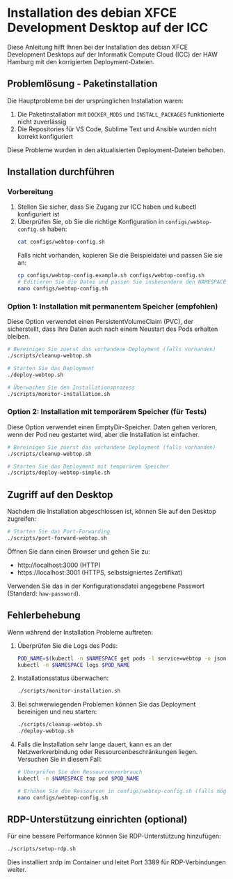 # Installation des debian XFCE Development Desktop auf der ICC

Diese Anleitung hilft Ihnen bei der Installation des debian XFCE Development Desktops auf der Informatik Compute Cloud (ICC) der HAW Hamburg mit den korrigierten Deployment-Dateien.

## Problemlösung - Paketinstallation

Die Hauptprobleme bei der ursprünglichen Installation waren:

1. Die Paketinstallation mit `DOCKER_MODS` und `INSTALL_PACKAGES` funktionierte nicht zuverlässig
2. Die Repositories für VS Code, Sublime Text und Ansible wurden nicht korrekt konfiguriert

Diese Probleme wurden in den aktualisierten Deployment-Dateien behoben.

## Installation durchführen

### Vorbereitung

1. Stellen Sie sicher, dass Sie Zugang zur ICC haben und kubectl konfiguriert ist
2. Überprüfen Sie, ob Sie die richtige Konfiguration in `configs/webtop-config.sh` haben:
   ```bash
   cat configs/webtop-config.sh
   ```
   Falls nicht vorhanden, kopieren Sie die Beispieldatei und passen Sie sie an:
   ```bash
   cp configs/webtop-config.example.sh configs/webtop-config.sh
   # Editieren Sie die Datei und passen Sie insbesondere den NAMESPACE an
   nano configs/webtop-config.sh
   ```

### Option 1: Installation mit permanentem Speicher (empfohlen)

Diese Option verwendet einen PersistentVolumeClaim (PVC), der sicherstellt, dass Ihre Daten auch nach einem Neustart des Pods erhalten bleiben.

```bash
# Bereinigen Sie zuerst das vorhandene Deployment (falls vorhanden)
./scripts/cleanup-webtop.sh

# Starten Sie das Deployment
./deploy-webtop.sh

# Überwachen Sie den Installationsprozess
./scripts/monitor-installation.sh
```

### Option 2: Installation mit temporärem Speicher (für Tests)

Diese Option verwendet einen EmptyDir-Speicher. Daten gehen verloren, wenn der Pod neu gestartet wird, aber die Installation ist einfacher.

```bash
# Bereinigen Sie zuerst das vorhandene Deployment (falls vorhanden)
./scripts/cleanup-webtop.sh

# Starten Sie das Deployment mit temporärem Speicher
./scripts/deploy-webtop-simple.sh
```

## Zugriff auf den Desktop

Nachdem die Installation abgeschlossen ist, können Sie auf den Desktop zugreifen:

```bash
# Starten Sie das Port-Forwarding
./scripts/port-forward-webtop.sh
```

Öffnen Sie dann einen Browser und gehen Sie zu:
- http://localhost:3000 (HTTP)
- https://localhost:3001 (HTTPS, selbstsigniertes Zertifikat)

Verwenden Sie das in der Konfigurationsdatei angegebene Passwort (Standard: `haw-password`).

## Fehlerbehebung

Wenn während der Installation Probleme auftreten:

1. Überprüfen Sie die Logs des Pods:
   ```bash
   POD_NAME=$(kubectl -n $NAMESPACE get pods -l service=webtop -o jsonpath='{.items[0].metadata.name}')
   kubectl -n $NAMESPACE logs $POD_NAME
   ```

2. Installationsstatus überwachen:
   ```bash
   ./scripts/monitor-installation.sh
   ```

3. Bei schwerwiegenden Problemen können Sie das Deployment bereinigen und neu starten:
   ```bash
   ./scripts/cleanup-webtop.sh
   ./deploy-webtop.sh
   ```

4. Falls die Installation sehr lange dauert, kann es an der Netzwerkverbindung oder Ressourcenbeschränkungen liegen. Versuchen Sie in diesem Fall:
   ```bash
   # Überprüfen Sie den Ressourcenverbrauch
   kubectl -n $NAMESPACE top pod $POD_NAME
   
   # Erhöhen Sie die Ressourcen in configs/webtop-config.sh (falls möglich)
   nano configs/webtop-config.sh
   ```

## RDP-Unterstützung einrichten (optional)

Für eine bessere Performance können Sie RDP-Unterstützung hinzufügen:

```bash
./scripts/setup-rdp.sh
```

Dies installiert xrdp im Container und leitet Port 3389 für RDP-Verbindungen weiter.